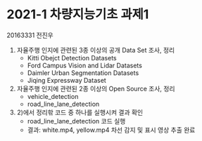 # 2021-1 차량지능기초 과제1
20163331 전진우
1) 자율주행 인지에 관련된 3종 이상의 공개 Data Set 조사, 정리 
   - Kitti Obejct Detection Datasets
   - Ford Campus Vision and Lidar Datasets
   - Daimler Urban Segmentation Datasets
   - Jiqing Expressway Dataset
2) 자율주행 인지에 관련된 2종 이상의 Open Source 조사, 정리 
   - vehicle_detection
   - road_line_lane_detection
3) 2)에서 정리핚 코드 중 하나를 실행시켜 결과 확인 
   - road_line_lane_detection 코드 실행
   - 결과: white.mp4, yellow.mp4 차선 감지 및 표시 영상 추출 완료
